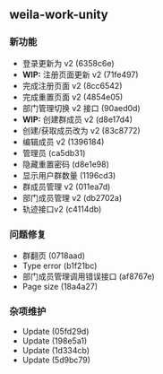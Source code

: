 ## weila-work-unity

### 新功能

- 登录更新为 v2 (6358c6e)
- **WIP:** 注册页面更新 v2 (71fe497)
- 完成注册页面 v2 (8cc6542)
- 完成重置页面 v2 (4854e05)
- 部门管理切换 v2 接口 (90aed0d)
- **WIP:** 创建群成员 v2 (d8e17d4)
- 创建/获取成员改为 v2 (83c8772)
- 编辑成员 v2 (1396184)
- 管理员 (ca5db31)
- 隐藏重置密码 (d8e1e98)
- 显示用户群数量 (1196cd3)
- 群成员管理 v2 (011ea7d)
- 部门成员管理 v2 (db2702a)
- 轨迹接口v2 (c4114db)

### 问题修复

- 群翻页 (0718aad)
- Type error (b1f21bc)
- 部门成员管理调用错误接口 (af8767e)
- Page size (18a4a27)

### 杂项维护

- Update (05fd29d)
- Update (198e5a1)
- Update (1d334cb)
- Update (5d9bc79)